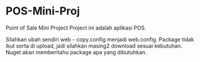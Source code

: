 # POS-Mini-Proj
Point of Sale Mini Project
Project ini adalah aplikasi POS.

Silahkan ubah sendiri web - copy.config menjadi web.config.
Package tidak ikut serta di upload, jadi silahkan masing2 download sesuai kebutuhan.
Nuget akan memberitahu package apa yang dibutuhkan.
